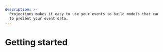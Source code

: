 ```yaml
---
description: >-
  Projections makes it easy to use your events to build models that can be used
  to present your event data.
---
```


# Getting started

